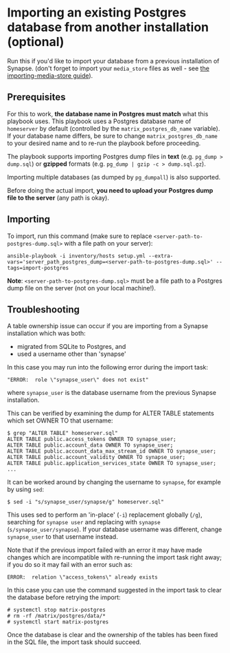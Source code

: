 # Importing an existing Postgres database from another installation (optional)

Run this if you'd like to import your database from a previous installation of Synapse.
(don't forget to import your `media_store` files as well - see [the importing-media-store guide](importing-media-store.md)).


## Prerequisites

For this to work, **the database name in Postgres must match** what this playbook uses.
This playbook uses a Postgres database name of `homeserver` by default (controlled by the `matrix_postgres_db_name` variable).
If your database name differs, be sure to change `matrix_postgres_db_name` to your desired name and to re-run the playbook before proceeding.

The playbook supports importing Postgres dump files in **text** (e.g. `pg_dump > dump.sql`) or **gzipped** formats (e.g. `pg_dump | gzip -c > dump.sql.gz`).

Importing multiple databases (as dumped by `pg_dumpall`) is also supported.

Before doing the actual import, **you need to upload your Postgres dump file to the server** (any path is okay).


## Importing

To import, run this command (make sure to replace `<server-path-to-postgres-dump.sql>` with a file path on your server):

	ansible-playbook -i inventory/hosts setup.yml --extra-vars='server_path_postgres_dump=<server-path-to-postgres-dump.sql>' --tags=import-postgres

**Note**: `<server-path-to-postgres-dump.sql>` must be a file path to a Postgres dump file on the server (not on your local machine!).

## Troubleshooting

A table ownership issue can occur if you are importing from a Synapse installation which was both:

 - migrated from SQLite to Postgres, and
 - used a username other than 'synapse'

In this case you may run into the following error during the import task:

```
"ERROR:  role \"synapse_user\" does not exist"
```

where `synapse_user` is the database username from the previous Synapse installation.

This can be verified by examining the dump for ALTER TABLE statements which set OWNER TO that username:

```Shell
$ grep "ALTER TABLE" homeserver.sql"
ALTER TABLE public.access_tokens OWNER TO synapse_user;
ALTER TABLE public.account_data OWNER TO synapse_user;
ALTER TABLE public.account_data_max_stream_id OWNER TO synapse_user;
ALTER TABLE public.account_validity OWNER TO synapse_user;
ALTER TABLE public.application_services_state OWNER TO synapse_user;
...
```

It can be worked around by changing the username to `synapse`, for example by using `sed`:

```Shell
$ sed -i "s/synapse_user/synapse/g" homeserver.sql"
```

This uses sed to perform an 'in-place' (`-i`) replacement globally (`/g`), searching for `synapse user` and replacing with `synapse` (`s/synapse_user/synapse`). If your database username was different, change `synapse_user` to that username instead.

Note that if the previous import failed with an error it may have made changes which are incompatible with re-running the import task right away; if you do so it may fail with an error such as:

```
ERROR:  relation \"access_tokens\" already exists
```

In this case you can use the command suggested in the import task to clear the database before retrying the import:

```Shell
# systemctl stop matrix-postgres
# rm -rf /matrix/postgres/data/*
# systemctl start matrix-postgres
```

Once the database is clear and the ownership of the tables has been fixed in the SQL file, the import task should succeed.
